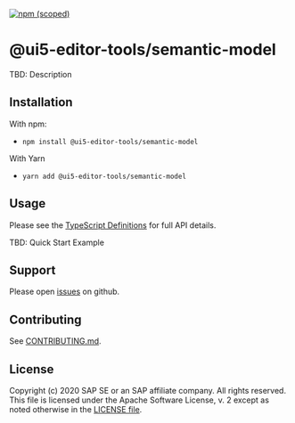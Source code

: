 [![npm (scoped)](https://img.shields.io/npm/v/@ui5-editor-tools/semantic-model.svg)](https://www.npmjs.com/package/@ui5-editor-tools/semantic-model)

# @ui5-editor-tools/semantic-model

TBD: Description

## Installation

With npm:

- `npm install @ui5-editor-tools/semantic-model`

With Yarn

- `yarn add @ui5-editor-tools/semantic-model`

## Usage

Please see the [TypeScript Definitions](./api.d.ts) for full API details.

TBD: Quick Start Example

## Support

Please open [issues](https://github.com/SAP/ui5-editor-tools/issues) on github.

## Contributing

See [CONTRIBUTING.md](./CONTRIBUTING.md).

## License

Copyright (c) 2020 SAP SE or an SAP affiliate company. All rights reserved.
This file is licensed under the Apache Software License, v. 2 except as noted otherwise in the [LICENSE file](../../LICENSE).
